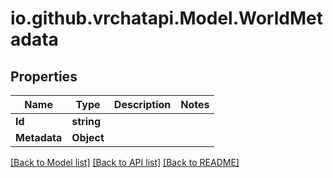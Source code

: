 # io.github.vrchatapi.Model.WorldMetadata

## Properties

Name | Type | Description | Notes
------------ | ------------- | ------------- | -------------
**Id** | **string** |  | 
**Metadata** | **Object** |  | 

[[Back to Model list]](../README.md#documentation-for-models) [[Back to API list]](../README.md#documentation-for-api-endpoints) [[Back to README]](../README.md)

